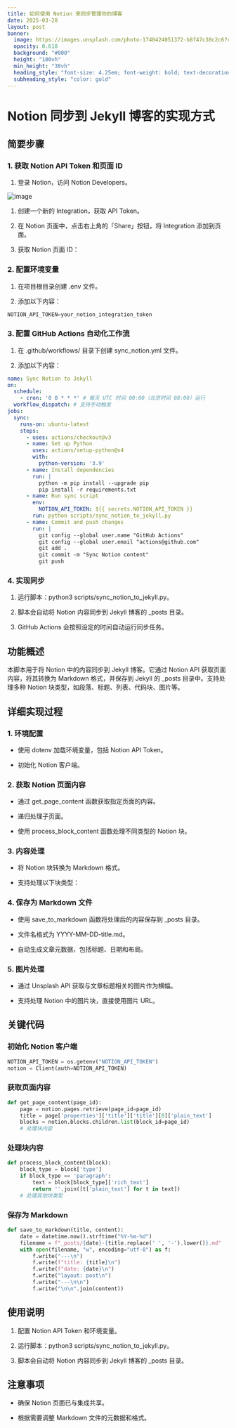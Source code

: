 ```yaml
---
title: 如何使用 Notion 来同步管理你的博客
date: 2025-03-28
layout: post
banner:
  image: https://images.unsplash.com/photo-1740424051372-b8f47c38c2c6?crop=entropy&cs=tinysrgb&fit=max&fm=jpg&ixid=M3w2OTIwMzJ8MHwxfHJhbmRvbXx8fHx8fHx8fDE3NDMxMzA4NTV8&ixlib=rb-4.0.3&q=80&w=1080
  opacity: 0.618
  background: "#000"
  height: "100vh"
  min_height: "38vh"
  heading_style: "font-size: 4.25em; font-weight: bold; text-decoration: underline"
  subheading_style: "color: gold"
---
```


# Notion 同步到 Jekyll 博客的实现方式

## 简要步骤

### 1. 获取 Notion API Token 和页面 ID

1. 登录 Notion，访问 Notion Developers。

![image](https://prod-files-secure.s3.us-west-2.amazonaws.com/a7a0cc5a-89b9-4cda-8686-1fba0ca52f40/d19c1afe-dea5-4312-9333-786b0ba83054/image.png?X-Amz-Algorithm=AWS4-HMAC-SHA256&X-Amz-Content-Sha256=UNSIGNED-PAYLOAD&X-Amz-Credential=ASIAZI2LB466WTOZT4AO%2F20250328%2Fus-west-2%2Fs3%2Faws4_request&X-Amz-Date=20250328T030055Z&X-Amz-Expires=3600&X-Amz-Security-Token=IQoJb3JpZ2luX2VjEOv%2F%2F%2F%2F%2F%2F%2F%2F%2F%2FwEaCXVzLXdlc3QtMiJGMEQCIFCxbxYz2qvOfcsZcx026RHrUIXqKdHP9mLNRi8lkSktAiAUQvpBcbsX0KL0nI0WVZYhCbvvm%2FiTyKlVdsScGqgb7Cr%2FAwhUEAAaDDYzNzQyMzE4MzgwNSIMHB8t%2F76mp7KVdWMNKtwD%2FNVAFGEfcYT%2Fh5tpmf8yfmHZW7XNgdn%2BcHmIohT3IgjOhf2sLlo5sYRT8w1v25qMYxOVabdUjfhhDMZbiC40QAarsNGHGizFmAf2RRc1RDSiD8g4niT4uniwWjFt5t%2BK3vUCdow2R2cS16LnuByucA%2FxN1bq6VyAbC2rvNRg5cRYewneE1QVycbnjVX3Mv5YMB9O02e0iiXamU1EL%2FIwyOMlIJZNdFvQkYwVPLlRM%2B3EMSt914YEEHil5bivELBIb9GugddthQJCyPQf7WlQLexyYIQlpp2SjpAWfTvqZz1OyWChI8HRATcdU4Trdo6e%2BdSBc5uV6VdmCT8b9ev6aTxbNmWNtiLEwdAm9mqe%2FvFSqpOrXN3UK4SXwFg%2By1B7dg9peGokeCaPns3gxZhWXDa3sKM%2BX1pOeRnm6OkUpkXMsVPabo%2F5FTvR2djBEfqt85Z9fZG1GWcdf6%2FKkQq6w6DkehaYBbjqxLKuVgAV4YYpxGK40koR8aRJd7v7tcAsd8shMq85RPPUjlTeWXaCI9ctuHx%2FdtopB4rW1HkRGw3YT5TfRFAPJBueFWlXBEZzuN3zLWviUZ5sXrhHRIq%2BB8bGPozB2AxrvQWwabIlkq3HkgbB6oE4nrrTZU8wtpSYvwY6pgFDqpCFb50R1jyEoHJ4ZGSsHMmL2snjQD84IA013AqR9fGrOZ0eUiExVqymuRGtDa0e6BRUbN2MbMK%2B%2FLH3FQdhpqvbyb1l5FPEyiFgm%2B6DOPc1h2AQONAkO4KQSqf6XqHzxrTQMd%2FdM%2F46UjPkccVYpc0sPgW4yaMNET6kLWTmT0lZ0BILf1mAB%2FyOY5UDoOeyhGGXnPAupy1r68H5KEdSKVAuDaFB&X-Amz-Signature=08e6c3b792a38646e14bc41472329b69b9e9497469315b6c065b83c59c1d893d&X-Amz-SignedHeaders=host&x-id=GetObject)

1. 创建一个新的 Integration，获取 API Token。

1. 在 Notion 页面中，点击右上角的「Share」按钮，将 Integration 添加到页面。

1. 获取 Notion 页面 ID：


### 2. 配置环境变量

1. 在项目根目录创建 .env 文件。

1. 添加以下内容：

```javascript
NOTION_API_TOKEN=your_notion_integration_token
```

### 3. 配置 GitHub Actions 自动化工作流

1. 在 .github/workflows/ 目录下创建 sync_notion.yml 文件。

1. 添加以下内容：

```yaml
name: Sync Notion to Jekyll
on:
  schedule:
    - cron: '0 0 * * *' # 每天 UTC 时间 00:00（北京时间 08:00）运行
  workflow_dispatch: # 支持手动触发
jobs:
  sync:
    runs-on: ubuntu-latest
    steps:
      - uses: actions/checkout@v3
      - name: Set up Python
        uses: actions/setup-python@v4
        with:
          python-version: '3.9'
      - name: Install dependencies
        run: |
          python -m pip install --upgrade pip
          pip install -r requirements.txt
      - name: Run sync script
        env:
          NOTION_API_TOKEN: ${{ secrets.NOTION_API_TOKEN }}
        run: python scripts/sync_notion_to_jekyll.py
      - name: Commit and push changes
        run: |
          git config --global user.name "GitHub Actions"
          git config --global user.email "actions@github.com"
          git add .
          git commit -m "Sync Notion content"
          git push
```

### 4. 实现同步

1. 运行脚本：python3 scripts/sync_notion_to_jekyll.py。

1. 脚本会自动将 Notion 内容同步到 Jekyll 博客的 _posts 目录。

1. GitHub Actions 会按照设定的时间自动运行同步任务。

## 功能概述

本脚本用于将 Notion 中的内容同步到 Jekyll 博客。它通过 Notion API 获取页面内容，将其转换为 Markdown 格式，并保存到 Jekyll 的 _posts 目录中。支持处理多种 Notion 块类型，如段落、标题、列表、代码块、图片等。

## 详细实现过程

### 1. 环境配置

- 使用 dotenv 加载环境变量，包括 Notion API Token。

- 初始化 Notion 客户端。

### 2. 获取 Notion 页面内容

- 通过 get_page_content 函数获取指定页面的内容。

- 递归处理子页面。

- 使用 process_block_content 函数处理不同类型的 Notion 块。

### 3. 内容处理

- 将 Notion 块转换为 Markdown 格式。

- 支持处理以下块类型：


### 4. 保存为 Markdown 文件

- 使用 save_to_markdown 函数将处理后的内容保存到 _posts 目录。

- 文件名格式为 YYYY-MM-DD-title.md。

- 自动生成文章元数据，包括标题、日期和布局。

### 5. 图片处理

- 通过 Unsplash API 获取与文章标题相关的图片作为横幅。

- 支持处理 Notion 中的图片块，直接使用图片 URL。

## 关键代码

### 初始化 Notion 客户端

```python
NOTION_API_TOKEN = os.getenv("NOTION_API_TOKEN")
notion = Client(auth=NOTION_API_TOKEN)
```

### 获取页面内容

```python
def get_page_content(page_id):
    page = notion.pages.retrieve(page_id=page_id)
    title = page['properties']['title']['title'][0]['plain_text']
    blocks = notion.blocks.children.list(block_id=page_id)
    # 处理块内容
```

### 处理块内容

```python
def process_block_content(block):
    block_type = block['type']
    if block_type == 'paragraph':
        text = block[block_type]['rich_text']
        return ''.join([t['plain_text'] for t in text])
    # 处理其他块类型
```

### 保存为 Markdown

```python
def save_to_markdown(title, content):
    date = datetime.now().strftime("%Y-%m-%d")
    filename = f"_posts/{date}-{title.replace(' ', '-').lower()}.md"
    with open(filename, "w", encoding="utf-8") as f:
        f.write("---\n")
        f.write(f"title: {title}\n")
        f.write(f"date: {date}\n")
        f.write("layout: post\n")
        f.write("---\n\n")
        f.write("\n\n".join(content))
```

## 使用说明

1. 配置 Notion API Token 和环境变量。

1. 运行脚本：python3 scripts/sync_notion_to_jekyll.py。

1. 脚本会自动将 Notion 内容同步到 Jekyll 博客的 _posts 目录。

## 注意事项

- 确保 Notion 页面已与集成共享。

- 根据需要调整 Markdown 文件的元数据和格式。